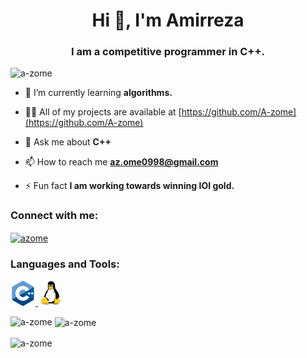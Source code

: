 <h1 align="center">Hi 👋, I'm Amirreza</h1>
<h3 align="center">I am a competitive programmer in C++.</h3>

<p align="left"> <img src="https://i.pinimg.com/originals/90/70/32/9070324cdfc07c68d60eed0c39e77573.gif" alt="a-zome" /> </p>

- 🌱 I’m currently learning **algorithms.**

- 👨‍💻 All of my projects are available at [https://github.com/A-zome](https://github.com/A-zome)

- 💬 Ask me about **C++**

- 📫 How to reach me **az.ome0998@gmail.com**

- ⚡ Fun fact **I am working towards winning IOI gold.**

<h3 align="left">Connect with me:</h3>
<p align="left">
<a href="https://codeforces.com/profile/azome" target="blank"><img align="center" src="https://raw.githubusercontent.com/rahuldkjain/github-profile-readme-generator/master/src/images/icons/Social/codeforces.svg" alt="azome" height="30" width="40" /></a>
</p>

<h3 align="left">Languages and Tools:</h3>
<p align="left"> <a href="https://www.w3schools.com/cpp/" target="_blank" rel="noreferrer"> <img src="https://raw.githubusercontent.com/devicons/devicon/master/icons/cplusplus/cplusplus-original.svg" alt="cplusplus" width="40" height="40"/> </a> <a href="https://www.linux.org/" target="_blank" rel="noreferrer"> <img src="https://raw.githubusercontent.com/devicons/devicon/master/icons/linux/linux-original.svg" alt="linux" width="40" height="40"/> </a> </p>

<p><img align="left" src="https://github-readme-stats.vercel.app/api/top-langs?username=a-zome&show_icons=true&locale=en&layout=compact" alt="a-zome" /></p>

<p>&nbsp;<img align="center" src="https://github-readme-stats.vercel.app/api?username=a-zome&show_icons=true&locale=en" alt="a-zome" /></p>

<p><img align="center" src="https://github-readme-streak-stats.herokuapp.com/?user=a-zome&" alt="a-zome" /></p>
